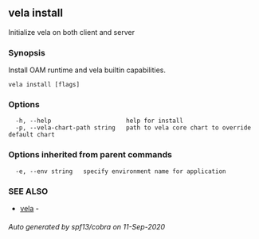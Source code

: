 ## vela install

Initialize vela on both client and server

### Synopsis

Install OAM runtime and vela builtin capabilities.

```
vela install [flags]
```

### Options

```
  -h, --help                     help for install
  -p, --vela-chart-path string   path to vela core chart to override default chart
```

### Options inherited from parent commands

```
  -e, --env string   specify environment name for application
```

### SEE ALSO

* [vela](vela.md)	 - 

###### Auto generated by spf13/cobra on 11-Sep-2020
